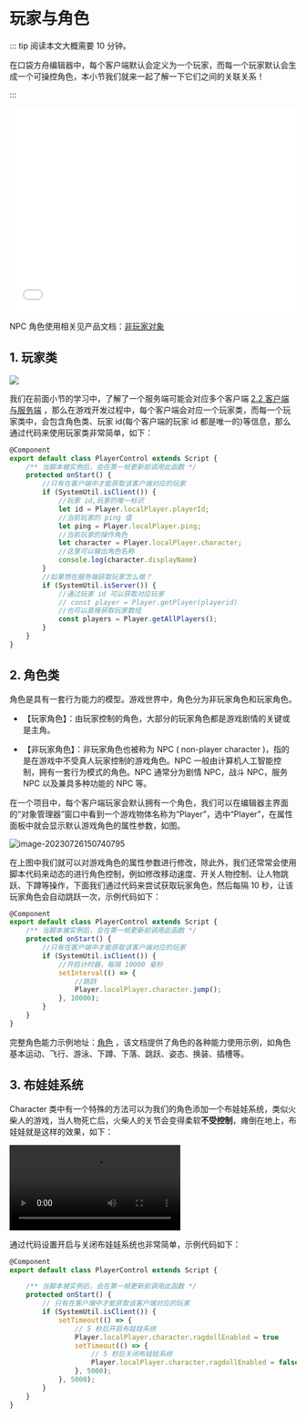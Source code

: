 # 玩家与角色

::: tip 阅读本文大概需要 10 分钟。

在口袋方舟编辑器中，每个客户端默认会定义为一个玩家，而每一个玩家默认会生成一个可操控角色，本小节我们就来一起了解一下它们之间的关联关系！

:::

<iframe sandbox="allow-scripts allow-downloads allow-same-origin allow-popups allow-presentation allow-forms" frameborder="0" draggable="false" allowfullscreen="" allow="encrypted-media;" referrerpolicy="" aha-samesite="" class="iframe-loaded" src="//player.bilibili.com/player.html?aid=322817180&bvid=BV1qw411q7ba&cid=1317943498&p=19&autoplay=0" style="border-radius: 7px; width: 100%; height: 360px;"></iframe>

NPC 角色使用相关见产品文档：[非玩家对象](https://docs.ark.online/GameplayObjects/NPCs.html)

## 1. 玩家类

![](https://wstatic-a1.233leyuan.com/productdocs/static/boxcnFXSLRPzuaRmYAgag4McUNp.png)

我们在前面小节的学习中，了解了一个服务端可能会对应多个客户端 [2.2 客户端与服务端](https://learning.ark.online/md/2.2.html) ，那么在游戏开发过程中，每个客户端会对应一个玩家类，而每一个玩家类中，会包含角色类、玩家 id(每个客户端的玩家 id 都是唯一的)等信息，那么通过代码来使用玩家类非常简单，如下：

```typescript
@Component
export default class PlayerControl extends Script {
    /** 当脚本被实例后，会在第一帧更新前调用此函数 */
    protected onStart() {
        //只有在客户端中才能获取该客户端对应的玩家 
        if (SystemUtil.isClient()) {
            //玩家 id,玩家的唯一标识
            let id = Player.localPlayer.playerId;
            //当前玩家的 ping 值
            let ping = Player.localPlayer.ping;
            //当前玩家的操作角色
            let character = Player.localPlayer.character;
            //这里可以输出角色名称
            console.log(character.displayName)
        }
        //如果想在服务端获取玩家怎么做？
        if (SystemUtil.isServer()) {
            //通过玩家 id 可以获取对应玩家
            // const player = Player.getPlayer(playerid)
            //也可以直接获取玩家数组
            const players = Player.getAllPlayers();
        }
    }
}
```

## 2. 角色类

角色是具有一套行为能力的模型。游戏世界中，角色分为非玩家角色和玩家角色。

- 【玩家角色】：由玩家控制的角色，大部分的玩家角色都是游戏剧情的关键或是主角。

- 【非玩家角色】：非玩家角色也被称为 NPC ( non-player character )，指的是在游戏中不受真人玩家控制的游戏角色。NPC 一般由计算机人工智能控制，拥有一套行为模式的角色。NPC 通常分为剧情 NPC，战斗 NPC，服务 NPC 以及兼具多种功能的 NPC 等。

在一个项目中，每个客户端玩家会默认拥有一个角色，我们可以在编辑器主界面的“对象管理器”窗口中看到一个游戏物体名称为“Player”，选中“Player”，在属性面板中就会显示默认游戏角色的属性参数，如图。

![image-20230726150740795](https://arkimg.ark.online/image-20230726150740795.webp)

在上图中我们就可以对游戏角色的属性参数进行修改，除此外，我们还常常会使用脚本代码来动态的进行角色控制，例如修改移动速度、开关人物控制、让人物跳跃、下蹲等操作，下面我们通过代码来尝试获取玩家角色，然后每隔 10 秒，让该玩家角色会自动跳跃一次，示例代码如下：

```typescript
@Component
export default class PlayerControl extends Script {
    /** 当脚本被实例后，会在第一帧更新前调用此函数 */
    protected onStart() {
        //只有在客户端中才能获取该客户端对应的玩家 
        if (SystemUtil.isClient()) {
            //开启计时器，每隔 10000 毫秒
            setInterval(() => {
                //跳跃
                Player.localPlayer.character.jump();
            }, 10000);
        }
    }
}
```

完整角色能力示例地址：[角色](https://docs.ark.online/WorldObjects/Characters.html)  ，该文档提供了角色的各种能力使用示例，如角色基本运动、飞行、游泳、下蹲、下落、跳跃、姿态、换装、插槽等。

## 3. 布娃娃系统

Character 类中有一个特殊的方法可以为我们的角色添加一个布娃娃系统，类似火柴人的游戏，当人物死亡后，火柴人的关节会变得柔软<strong>不受控制</strong>，瘫倒在地上，布娃娃就是这样的效果，如下：

<video controls src="https://arkimg.ark.online/1690360696404.mp4"></video>

通过代码设置开启与关闭布娃娃系统也非常简单，示例代码如下：

```ts
@Component
export default class PlayerControl extends Script {

    /** 当脚本被实例后，会在第一帧更新前调用此函数 */
    protected onStart() {
        // 只有在客户端中才能获取该客户端对应的玩家 
        if (SystemUtil.isClient()) {
            setTimeout(() => {
                // 5 秒后开启布娃娃系统
                Player.localPlayer.character.ragdollEnabled = true
                setTimeout(() => {
                    // 5 秒后关闭布娃娃系统
                    Player.localPlayer.character.ragdollEnabled = false
                }, 5000);
            }, 5000);
        }
    }
}
```